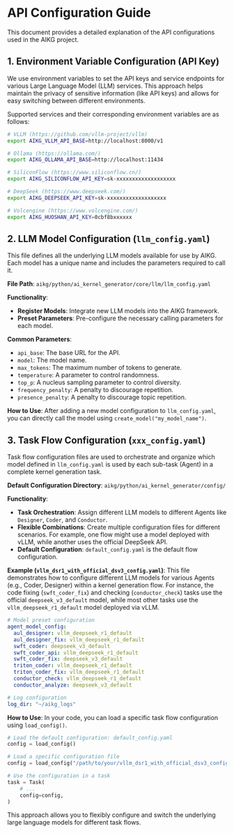 # API Configuration Guide

This document provides a detailed explanation of the API configurations used in the AIKG project.


## 1. Environment Variable Configuration (API Key)

We use environment variables to set the API keys and service endpoints for various Large Language Model (LLM) services. This approach helps maintain the privacy of sensitive information (like API keys) and allows for easy switching between different environments.

Supported services and their corresponding environment variables are as follows:

```bash
# VLLM (https://github.com/vllm-project/vllm)
export AIKG_VLLM_API_BASE=http://localhost:8000/v1

# Ollama (https://ollama.com/)
export AIKG_OLLAMA_API_BASE=http://localhost:11434

# SiliconFlow (https://www.siliconflow.cn/)
export AIKG_SILICONFLOW_API_KEY=sk-xxxxxxxxxxxxxxxxxxx

# DeepSeek (https://www.deepseek.com/)
export AIKG_DEEPSEEK_API_KEY=sk-xxxxxxxxxxxxxxxxxxx

# Volcengine (https://www.volcengine.com/)
export AIKG_HUOSHAN_API_KEY=0cbf8bxxxxxx
```

## 2. LLM Model Configuration (`llm_config.yaml`)

This file defines all the underlying LLM models available for use by AIKG. Each model has a unique name and includes the parameters required to call it.

**File Path**: `aikg/python/ai_kernel_generator/core/llm/llm_config.yaml`

**Functionality**:
-   **Register Models**: Integrate new LLM models into the AIKG framework.
-   **Preset Parameters**: Pre-configure the necessary calling parameters for each model.

**Common Parameters**:
- `api_base`: The base URL for the API.
- `model`: The model name.
- `max_tokens`: The maximum number of tokens to generate.
- `temperature`: A parameter to control randomness.
- `top_p`: A nucleus sampling parameter to control diversity.
- `frequency_penalty`: A penalty to discourage repetition.
- `presence_penalty`: A penalty to discourage topic repetition.

**How to Use**:
After adding a new model configuration to `llm_config.yaml`, you can directly call the model using `create_model("my_model_name")`.

## 3. Task Flow Configuration (`xxx_config.yaml`)

Task flow configuration files are used to orchestrate and organize which model defined in `llm_config.yaml` is used by each sub-task (Agent) in a complete kernel generation task.

**Default Configuration Directory**: `aikg/python/ai_kernel_generator/config/`

**Functionality**:
-   **Task Orchestration**: Assign different LLM models to different Agents like `Designer`, `Coder`, and `Conductor`.
-   **Flexible Combinations**: Create multiple configuration files for different scenarios. For example, one flow might use a model deployed with vLLM, while another uses the official DeepSeek API.
-   **Default Configuration**: `default_config.yaml` is the default flow configuration.

**Example (`vllm_dsr1_with_official_dsv3_config.yaml`)**:
This file demonstrates how to configure different LLM models for various Agents (e.g., Coder, Designer) within a kernel generation flow. For instance, the code fixing (`swft_coder_fix`) and checking (`conductor_check`) tasks use the official `deepseek_v3_default` model, while most other tasks use the `vllm_deepseek_r1_default` model deployed via vLLM.

```yaml
# Model preset configuration
agent_model_config:
  aul_designer: vllm_deepseek_r1_default
  aul_designer_fix: vllm_deepseek_r1_default
  swft_coder: deepseek_v3_default
  swft_coder_api: vllm_deepseek_r1_default
  swft_coder_fix: deepseek_v3_default
  triton_coder: vllm_deepseek_r1_default
  triton_coder_fix: vllm_deepseek_r1_default
  conductor_check: vllm_deepseek_r1_default
  conductor_analyze: deepseek_v3_default

# Log configuration
log_dir: "~/aikg_logs"
```

**How to Use**:
In your code, you can load a specific task flow configuration using `load_config()`.
```python
# Load the default configuration: default_config.yaml
config = load_config()

# Load a specific configuration file
config = load_config("/path/to/your/vllm_dsr1_with_official_dsv3_config.yaml")

# Use the configuration in a task
task = Task(
    # ...
    config=config,
)
```
This approach allows you to flexibly configure and switch the underlying large language models for different task flows. 